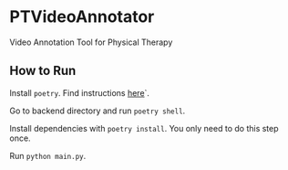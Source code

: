 # PTVideoAnnotator
Video Annotation Tool for Physical Therapy

## How to Run

Install `poetry`. Find instructions [here](https://python-poetry.org/docs/#osx--linux--bashonwindows-install-instructions)`.

Go to backend directory and run `poetry shell`.

Install dependencies with `poetry install`. You only need to do this step once.

Run `python main.py`.
